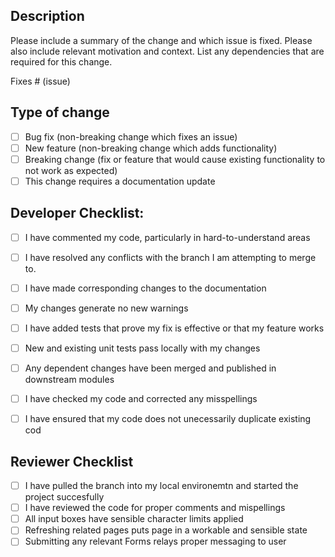 ## Description

Please include a summary of the change and which issue is fixed. Please also include relevant motivation and context. List any dependencies that are required for this change.

Fixes # (issue)

## Type of change

- [ ] Bug fix (non-breaking change which fixes an issue)
- [ ] New feature (non-breaking change which adds functionality)
- [ ] Breaking change (fix or feature that would cause existing functionality to not work as expected)
- [ ] This change requires a documentation update

## Developer Checklist:

- [ ] I have commented my code, particularly in hard-to-understand areas
- [ ] I have resolved any conflicts with the branch I am attempting to merge to. 
- [ ] I have made corresponding changes to the documentation
- [ ] My changes generate no new warnings
- [ ] I have added tests that prove my fix is effective or that my feature works
- [ ] New and existing unit tests pass locally with my changes
- [ ] Any dependent changes have been merged and published in downstream modules
- [ ] I have checked my code and corrected any misspellings
- [ ] I have ensured that my code does not unecessarily duplicate existing cod


## Reviewer Checklist
- [ ] I have pulled the branch into my local environemtn and started the project succesfully
- [ ] I have reviewed the code for proper comments and mispellings
- [ ] All input boxes have sensible character limits applied
- [ ] Refreshing related pages puts page in a workable and sensible state  
- [ ] Submitting any relevant Forms relays proper messaging to user
